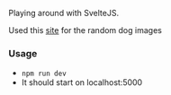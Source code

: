 Playing around with SvelteJS.

Used this [site](https://dog.ceo/dog-api/) for the random dog images

### Usage

- `npm run dev`
- It should start on localhost:5000